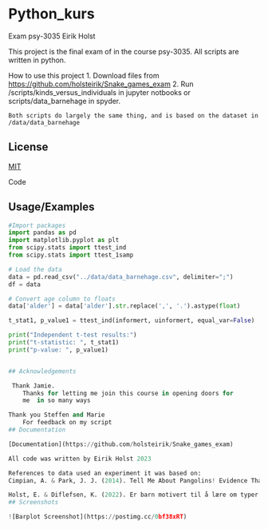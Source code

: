 
# Python_kurs

Exam psy-3035 
Eirik Holst

This project is the final exam of in the course psy-3035. 
All scripts are written in python.

How to use this project
	1. Download files from https://github.com/holsteirik/Snake_games_exam
	2. Run /scripts/kinds_versus_individuals in jupyter notbooks or scripts/data_barnehage in spyder.

	Both scripts do largely the same thing, and is based on the dataset in /data/data_barnehage

## License

[MIT](https://choosealicense.com/licenses/mit/)

Code 
## Usage/Examples

```python
#Import packages
import pandas as pd
import matplotlib.pyplot as plt
from scipy.stats import ttest_ind
from scipy.stats import ttest_1samp

# Load the data
data = pd.read_csv("../data/data_barnehage.csv", delimiter=";")
df = data

# Convert age column to floats
data['alder'] = data['alder'].str.replace(',', '.').astype(float)

t_stat1, p_value1 = ttest_ind(informert, uinformert, equal_var=False)

print("Independent t-test results:")
print("t-statistic: ", t_stat1)
print("p-value: ", p_value1)


## Acknowledgements

 Thank Jamie.
    Thanks for letting me join this course in opening doors for
    me  in so many ways

Thank you Steffen and Marie 
    For feedback on my script
## Documentation

[Documentation](https://github.com/holsteirik/Snake_games_exam)

All code was written by Eirik Holst 2023

References to data used an experiment it was based on:
Cimpian, A. & Park, J. J. (2014). Tell Me About Pangolins! Evidence That Children Are Motivated to Learn About Kinds. J Exp Psychol Gen, 143(1), 46-55. https://doi.org/10.1037/a0031687

Holst, E. & Diflefsen, K. (2022). Er barn motivert til å lære om typer eller individer? En replikasjon [Unpublished manuscript]. Institutt for psykologi, Norges Arktiske universitet.
## Screenshots

![Barplot Screenshot](https://postimg.cc/0bf38xRT)

